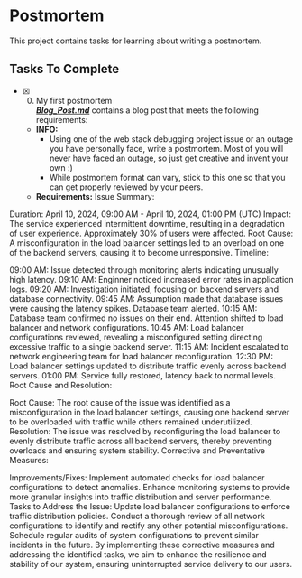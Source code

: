 # Postmortem

This project contains tasks for learning about writing a postmortem.

## Tasks To Complete

+ [x] 0. My first postmortem<br/>_**[Blog_Post.md](Blog_Post.md)**_ contains a blog post that meets the following requirements:
  + **INFO:**
    + Using one of the web stack debugging project issue or an outage you have personally face, write a postmortem. Most of you will never have faced an outage, so just get creative and invent your own :)
    + While postmortem format can vary, stick to this one so that you can get properly reviewed by your peers.
  + **Requirements:**
Issue Summary:

Duration: April 10, 2024, 09:00 AM - April 10, 2024, 01:00 PM (UTC)
Impact: The service experienced intermittent downtime, resulting in a degradation of user experience. Approximately 30% of users were affected.
Root Cause: A misconfiguration in the load balancer settings led to an overload on one of the backend servers, causing it to become unresponsive.
Timeline:

09:00 AM: Issue detected through monitoring alerts indicating unusually high latency.
09:10 AM: Enginner noticed increased error rates in application logs.
09:20 AM: Investigation initiated, focusing on backend servers and database connectivity.
09:45 AM: Assumption made that database issues were causing the latency spikes. Database team alerted.
10:15 AM: Database team confirmed no issues on their end. Attention shifted to load balancer and network configurations.
10:45 AM: Load balancer configurations reviewed, revealing a misconfigured setting directing excessive traffic to a single backend server.
11:15 AM: Incident escalated to network engineering team for load balancer reconfiguration.
12:30 PM: Load balancer settings updated to distribute traffic evenly across backend servers.
01:00 PM: Service fully restored, latency back to normal levels.
Root Cause and Resolution:

Root Cause: The root cause of the issue was identified as a misconfiguration in the load balancer settings, causing one backend server to be overloaded with traffic while others remained underutilized.
Resolution: The issue was resolved by reconfiguring the load balancer to evenly distribute traffic across all backend servers, thereby preventing overloads and ensuring system stability.
Corrective and Preventative Measures:

Improvements/Fixes:
Implement automated checks for load balancer configurations to detect anomalies.
Enhance monitoring systems to provide more granular insights into traffic distribution and server performance.
Tasks to Address the Issue:
Update load balancer configurations to enforce traffic distribution policies.
Conduct a thorough review of all network configurations to identify and rectify any other potential misconfigurations.
Schedule regular audits of system configurations to prevent similar incidents in the future.
By implementing these corrective measures and addressing the identified tasks, we aim to enhance the resilience and stability of our system, ensuring uninterrupted service delivery to our users.
